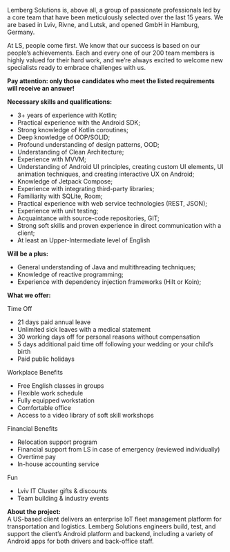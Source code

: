 Lemberg Solutions is, above all, a group of passionate professionals led by a
core team that have been meticulously selected over the last 15 years. We are
based in Lviv, Rivne, and Lutsk, and opened GmbH in Hamburg, Germany.

At LS, people come first. We know that our success is based on our people’s
achievements. Each and every one of our 200 team members is highly valued for
their hard work, and we’re always excited to welcome new specialists ready to
embrace challenges with us.

**Pay attention: only those candidates who meet the listed requirements will
receive an answer!**

**Necessary skills and qualifications:**

  * 3+ years of experience with Kotlin;
  * Practical experience with the Android SDK;
  * Strong knowledge of Kotlin coroutines;
  * Deep knowledge of OOP/SOLID;
  * Profound understanding of design patterns, OOD;
  * Understanding of Clean Architecture;
  * Experience with MVVM;
  * Understanding of Android UI principles, creating custom UI elements, UI animation techniques, and creating interactive UX on Android;
  * Knowledge of Jetpack Compose; 
  * Experience with integrating third-party libraries;
  * Familiarity with SQLite, Room; 
  * Practical experience with web service technologies (REST, JSON);
  * Experience with unit testing;
  * Acquaintance with source-code repositories, GIT;
  * Strong soft skills and proven experience in direct communication with a client;
  * At least an Upper-Intermediate level of English

**Will be a plus:**

  * General understanding of Java and multithreading techniques;
  * Knowledge of reactive programming;
  * Experience with dependency injection frameworks (Hilt or Koin);

**What we offer:**

Time Off

  * 21 days paid annual leave 
  * Unlimited sick leaves with a medical statement 
  * 30 working days off for personal reasons without compensation 
  * 5 days additional paid time off following your wedding or your child’s birth
  * Paid public holidays

Workplace Benefits

  * Free English classes in groups
  * Flexible work schedule
  * Fully equipped workstation
  * Comfortable office
  * Access to a video library of soft skill workshops

Financial Benefits

  * Relocation support program
  * Financial support from LS in case of emergency (reviewed individually)
  * Overtime pay
  * In-house accounting service

Fun

  * Lviv IT Cluster gifts & discounts 
  * Team building & industry events

**About the project:**  
A US-based client delivers an enterprise IoT fleet management platform for
transportation and logistics. Lemberg Solutions engineers build, test, and
support the client’s Android platform and backend, including a variety of
Android apps for both drivers and back-office staff.